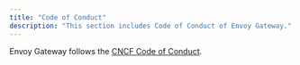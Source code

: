 ```yaml
---
title: "Code of Conduct"
description: "This section includes Code of Conduct of Envoy Gateway."
---
```


Envoy Gateway follows the [CNCF Code of Conduct](https://github.com/cncf/foundation/blob/main/code-of-conduct.md).
